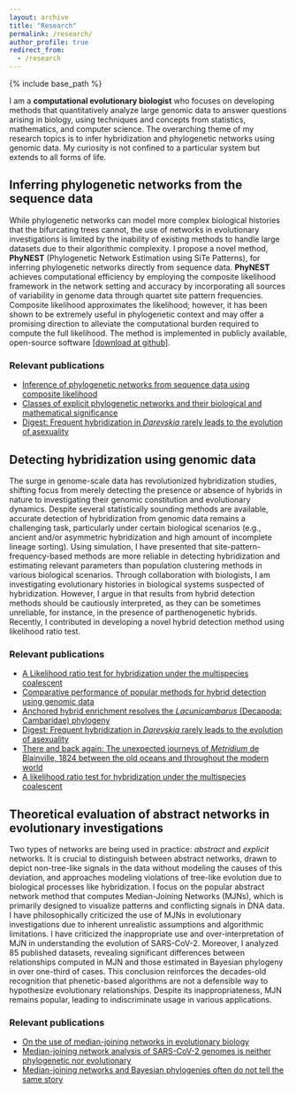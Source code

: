 ```yaml
---
layout: archive
title: "Research"
permalink: /research/
author_profile: true
redirect_from:
  - /research
---
```


{% include base_path %}

I am a **computational evolutionary biologist** who focuses on developing methods that quantitatively analyze large genomic data to answer questions arising in biology, using techniques and concepts from statistics, mathematics, and computer science. The overarching theme of my research topics is to infer hybridization and phylogenetic networks using genomic data. My curiosity is not confined to a particular system but extends to all forms of life. 

## Inferring phylogenetic networks from the sequence data

<!-- create a logo for phynest and insert -->
While phylogenetic networks can model more complex biological histories that the bifurcating trees cannot, the use of networks in evolutionary investigations is limited by the inability of existing methods to handle large datasets due to their algorithmic complexity. I propose a novel method, **PhyNEST** (Phylogenetic Network Estimation using SiTe Patterns), for inferring phylogenetic networks directly from sequence data. **PhyNEST** achieves computational efficiency by employing the composite likelihood framework in the network setting and accuracy by incorporating all sources of variability in genome data through quartet site pattern frequencies. Composite likelihood approximates the likelihood; however, it has been shown to be extremely useful in phylogenetic context and may offer a promising direction to alleviate the computational burden required to compute the full likelihood. The method is implemented in publicly available, open-source software [[download at github]](https://github.com/sungsik-kong/PhyNEST.jl).

### Relevant publications
- [Inference of phylogenetic networks from sequence data using composite likelihood](https://doi.org/10.1093/sysbio/syae054)
- [Classes of explicit phylogenetic networks and their biological and mathematical significance](https://doi.org/10.1007/s00285-022-01746-y)
- [Digest: Frequent hybridization in *Darevskia* rarely leads to the evolution of asexuality](https://doi.org/10.1111/evo.14587)

## Detecting hybridization using genomic data

The surge in genome-scale data has revolutionized hybridization studies, shifting focus from merely detecting the presence or absence of hybrids in nature to investigating their genomic constitution and evolutionary dynamics. Despite several statistically sounding methods are available, accurate detection of hybridization from genomic data remains a challenging task, particularly under certain biological scenarios (e.g., ancient and/or asymmetric hybridization and high amount of incomplete lineage sorting). Using simulation, I have presented that site-pattern-frequency-based methods are more reliable in detecting hybridization and estimating relevant parameters than population clustering methods in various biological scenarios. Through collaboration with biologists, I am investigating evolutionary histories in biological systems suspected of hybridization. However, I argue in that results from hybrid detection methods should be cautiously interpreted, as they can be sometimes unreliable, for instance, in the presence of parthenogenetic hybrids. Recently, I contributed in developing a novel hybrid detection method using likelihood ratio test.

### Relevant publications
- [A Likelihood ratio test for hybridization under the multispecies coalescent](https://doi.org/10.1101/2023.06.20.545699)
- [Comparative performance of popular methods for hybrid detection using genomic data](https://doi.org/10.1093/sysbio/syaa092)
- [Anchored hybrid enrichment resolves the *Lacunicambarus* (Decapoda: Cambaridae) phylogeny](https://doi.org/10.1093/jcbiol/ruab073)
- [Digest: Frequent hybridization in *Darevskia* rarely leads to the evolution of asexuality](https://doi.org/10.1111/evo.14462)
- [There and back again: The unexpected journeys of *Metridium* de Blainville, 1824 between the old oceans and throughout the modern world](https://doi.org/10.1086/723800)
- [A likelihood ratio test for hybridization under the multispecies coalescent](https://doi.org/10.1101/2023.06.20.545699)


## Theoretical evaluation of abstract networks in evolutionary investigations

Two types of networks are being used in practice: *abstract* and *explicit* networks. It is crucial to distinguish between abstract networks, drawn to depict non-tree-like signals in the data without modeling the causes of this deviation, and approaches modeling violations of tree-like evolution due to biological processes like hybridization. I focus on the popular abstract network method that computes Median-Joining Networks (MJNs), which is primarily designed to visualize patterns and conflicting signals in DNA data. I have philosophically criticized the use of MJNs in evolutionary investigations due to inherent unrealistic assumptions and algorithmic limitations. I have criticized the inappropriate use and over-interpretation of MJN in understanding the evolution of SARS-CoV-2. Moreover, I analyzed 85 published datasets, revealing significant differences between relationships computed in MJN and those estimated in Bayesian phylogeny in over one-third of cases. This conclusion reinforces the decades-old recognition that phenetic-based algorithms are not a defensible way to hypothesize evolutionary relationships. Despite its inappropriateness, MJN remains popular, leading to indiscriminate usage in various applications.

### Relevant publications
- [On the use of median-joining networks in evolutionary biology](https://doi.org/10.1111/cla.12147)
- [Median-joining network analysis of SARS-CoV-2 genomes is neither phylogenetic nor evolutionary](https://doi.org/10.1073/pnas.2007062117)
- [Median-joining networks and Bayesian phylogenies often do not tell the same story](https://doi.org/10.18061/bssb.v2i1.9625)